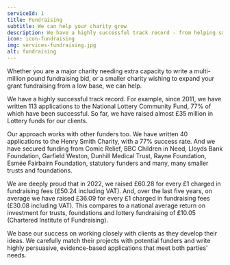 ```yaml
---
serviceId: 1
title: Fundraising
subtitle: We can help your charity grow
description: We have a highly successful track record - from helping small charities set up and grow their trusts and foundations programmes, to leading multi-million pound grant applications for major national charities. We can help you find funders with interests matching your work and then develop successful grant applications on your behalf. We typically secure 67% of all funds applied for.
icon: icon-fundraising
img: services-fundraising.jpg
alt: fundraising
---
```


Whether you are a major charity needing extra capacity to write a multi-million pound fundraising bid, or a smaller charity wishing to expand your grant fundraising from a low base, we can help.

We have a highly successful track record. For example, since 2011, we have written 113 applications to the National Lottery Community Fund, 77% of which have been successful. So far, we have raised almost £35 million in Lottery funds for our clients.

Our approach works with other funders too. We have written 40 applications to the Henry Smith Charity, with a 77% success rate. And we have secured funding from Comic Relief, BBC Children in Need, Lloyds Bank Foundation, Garfield Weston, Dunhill Medical Trust, Rayne Foundation, Esmée Fairbairn Foundation, statutory funders and many, many smaller trusts and foundations.

We are deeply proud that in 2022, we raised £60.28 for every £1 charged in fundraising fees (£50.24 including VAT). And, over the last five years, on average we have raised £36.09 for every £1 charged in fundraising fees (£30.08 including VAT). This compares to a national average return on investment for trusts, foundations and lottery fundraising of £10.05 (Chartered Institute of Fundraising).

We base our success on working closely with clients as they develop their ideas. We carefully match their projects with potential funders and write highly persuasive, evidence-based applications that meet both parties’ needs.
